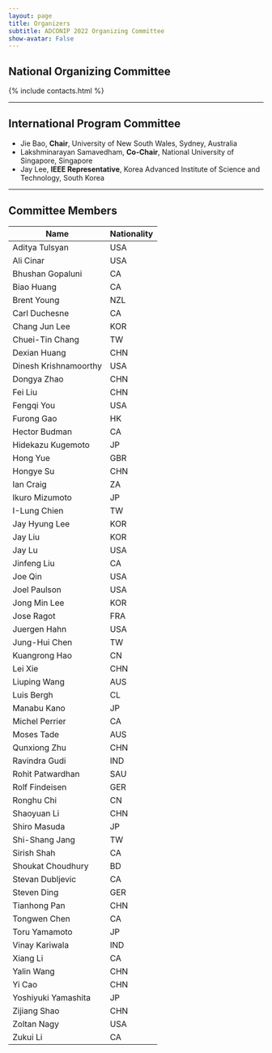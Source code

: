 ```yaml
---
layout: page
title: Organizers
subtitle: ADCONIP 2022 Organizing Committee
show-avatar: False
---
```

 
## National Organizing Committee

{% include contacts.html %}

---

## International Program Committee

- Jie Bao, **Chair**, University of New South Wales, Sydney, Australia
- Lakshminarayan Samavedham, **Co-Chair**, National University of Singapore, Singapore 
- Jay Lee, **IEEE Representative**, Korea Advanced Institute of Science and Technology, South Korea

---

## Committee Members

| Name           | Nationality|
|-----------------------|-----|
| Aditya Tulsyan        | USA |
| Ali   Cinar           | USA |
| Bhushan Gopaluni      | CA  |
| Biao Huang            | CA  |
| Brent Young           | NZL |
| Carl Duchesne         | CA  |
| Chang Jun Lee         | KOR |
| Chuei-Tin Chang       | TW  |
| Dexian Huang          | CHN |
| Dinesh Krishnamoorthy | USA | 
| Dongya Zhao           | CHN |
| Fei Liu               | CHN |
| Fengqi You            | USA |
| Furong Gao            | HK  |
| Hector Budman         | CA  |
| Hidekazu Kugemoto     | JP  |
| Hong Yue              | GBR |
| Hongye Su             | CHN |
| Ian Craig             | ZA  |
| Ikuro Mizumoto        | JP  |
| I-Lung Chien          | TW  |
| Jay Hyung Lee         | KOR |
| Jay Liu               | KOR |
| Jay Lu                | USA |
| Jinfeng Liu           | CA  |
| Joe Qin               | USA |
| Joel Paulson          | USA |
| Jong Min Lee          | KOR |
| Jose Ragot            | FRA |
| Juergen Hahn          | USA |
| Jung-Hui Chen         | TW  |
| Kuangrong Hao         | CN  |
| Lei Xie               | CHN |
| Liuping Wang          | AUS |
| Luis Bergh            | CL  |
| Manabu Kano           | JP  |
| Michel Perrier        | CA  |
| Moses Tade            | AUS |
| Qunxiong Zhu          | CHN |
| Ravindra Gudi         | IND |
| Rohit Patwardhan      | SAU |
| Rolf Findeisen        | GER |
| Ronghu Chi            | CN  |
| Shaoyuan Li           | CHN |
| Shiro Masuda          | JP  |
| Shi-Shang Jang        | TW  |
| Sirish Shah           | CA  |
| Shoukat Choudhury     | BD  |
| Stevan Dubljevic      | CA  |
| Steven Ding           | GER |
| Tianhong Pan          | CHN |
| Tongwen Chen          | CA  |
| Toru Yamamoto         | JP  |
| Vinay Kariwala        | IND |
| Xiang Li              | CA  |
| Yalin Wang            | CHN |
| Yi Cao                | CHN |
| Yoshiyuki Yamashita   | JP  |
| Zijiang Shao          | CHN |
| Zoltan Nagy           | USA |
| Zukui Li              | CA  |
